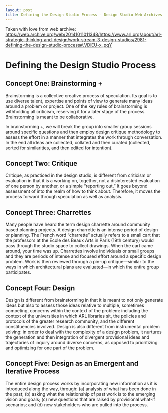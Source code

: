 ```yaml
---
layout: post
title: Defining the Design Studio Process - Design Studio Web Archives - UNARCHIVED!!
---
```


Taken with love from web archive:
https://web.archive.org/web/20141011011348/https://www.arl.org/about/arl-strategic-thinking-and-design/work-stream-3-design-studios/2981-defining-the-design-studio-process#.VDiEU-x_pqY

# Defining the Design Studio Process

## Concept One: Brainstorming +
Brainstorming is a collective creative process of speculation. Its goal is to use diverse talent, expertise and points of view to generate many ideas around a problem or project. One of the key rules of brainstorming is withholding all criticism, reserving it for a later stage of the process. Brainstorming is meant to be collaborative.

In brainstorming +, we will break the group into smaller group sessions around specific questions and then employ design critique methodology to assess the effort in a manner that integrates the work through conversation. In the end all ideas are collected, collated and then curated (collected, sorted for similarities, and then edited for intention).

## Concept Two: Critique
Critique, as practiced in the design studio, is different from criticism or evaluation in that it is a working on, together, not a disinterested evaluation of one person by another, or a simple “reporting out.” It goes beyond assessment of into the realm of how to think about. Therefore, it moves the process forward through speculation as well as analysis.

## Concept Three: Charrettes
Many people have heard the term design charrette around community based planning projects. A design charrette is an intense period of design or planning. The French word “charrette” actually refers to a small cart that the professors at the Ecole des Beaux Arts in Paris (19th century) would pass through the studio space to collect drawings. When the cart came around, your time was up. Charrettes involve individuals or small groups and they are periods of intense and focused effort around a specific design problem. Work is then reviewed through a pin-up critique—similar to the ways in which architectural plans are evaluated—in which the entire group participates.

## Concept Four: Design
Design is different from brainstorming in that it is meant to not only generate ideas but also to assess those ideas relative to multiple, sometimes competing, concerns within the context of the problem: including the context of the universities in which ARL libraries sit, the policies and protocols of the greater research community, and the different constituencies involved. Design is also different from instrumental problem solving: in order to deal with the complexity of a design problem, it nurtures the generation and then integration of divergent provisional ideas and trajectories of inquiry around diverse concerns, as opposed to prioritizing and optimizing for one part of the problem.

## Concept Five: Design as an Emergent and Iterative Process
The entire design process works by incorporating new information as it is introduced along the way, through: (a) analysis of what has been done in the past; (b) asking what the relationship of past work is to the emerging vision and goals; (c) new questions that are raised by provisional what-if scenarios; and (d) new stakeholders who are pulled into the process.
